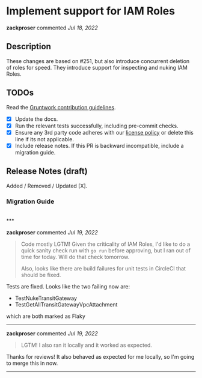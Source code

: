 # Implement support for IAM Roles

**zackproser** commented *Jul 18, 2022*

<!-- Prepend '[WIP]' to the title if this PR is still a work-in-progress. Remove it when it is ready for review! -->

## Description

These changes are based on #251, but also introduce concurrent deletion of roles for speed. They introduce support for inspecting and nuking IAM Roles. 

<!-- Description of the changes introduced by this PR. -->

## TODOs

Read the [Gruntwork contribution guidelines](https://gruntwork.notion.site/Gruntwork-Coding-Methodology-02fdcd6e4b004e818553684760bf691e).

- [x] Update the docs.
- [x] Run the relevant tests successfully, including pre-commit checks.
- [x] Ensure any 3rd party code adheres with our [license policy](https://www.notion.so/gruntwork/Gruntwork-licenses-and-open-source-usage-policy-f7dece1f780341c7b69c1763f22b1378) or delete this line if its not applicable.
- [x] Include release notes. If this PR is backward incompatible, include a migration guide.

## Release Notes (draft)

<!-- One-line description of the PR that can be included in the final release notes. -->
Added / Removed / Updated [X].

### Migration Guide

<!-- Important: If you made any backward incompatible changes, then you must write a migration guide! -->


<br />
***


**zackproser** commented *Jul 19, 2022*

> Code mostly LGTM! Given the criticality of IAM Roles, I'd like to do a quick sanity check run with `go run` before approving, but I ran out of time for today. Will do that check tomorrow.
> 
> Also, looks like there are build failures for unit tests in CircleCI that should be fixed.

Tests are fixed. Looks like the two failing now are: 
- TestNukeTransitGateway 
- TestGetAllTransitGatewayVpcAttachment 

which are both marked as Flaky
***

**zackproser** commented *Jul 19, 2022*

> LGTM! I also ran it locally and it worked as expected.

Thanks for reviews! It also behaved as expected for me locally, so I'm going to merge this in now.
***

